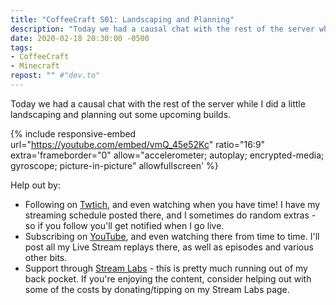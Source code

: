 ```yaml
---
title: "CoffeeCraft S01: Landscaping and Planning"
description: "Today we had a causal chat with the rest of the server while I did a little landscaping and planning out some upcoming builds."
date: 2020-02-18 20:30:00 -0500
tags:
- CoffeeCraft
- Minecraft
repost: "" #"dev.to"
---
```


Today we had a causal chat with the rest of the server while I did a little landscaping and planning out some upcoming builds.
<!--more-->

{% include responsive-embed url="https://youtube.com/embed/vmQ_45e52Kc" ratio="16:9" extra='frameborder="0" allow="accelerometer; autoplay; encrypted-media; gyroscope; picture-in-picture" allowfullscreen' %}

Help out by:
 * Following on [Twtich](https://twitch.tv/AnonJr_Live), and even watching when you have time! I have my streaming schedule posted there, and I sometimes do random extras - so if you follow you'll get notified when I go live.
 * Subscribing on [YouTube](http://www.youtube.com/channel/UCXafqhKHbkSUIrq0LAuu0tw), and even watching there from time to time. I'll post all my Live Stream replays there, as well as episodes and various other bits.
 * Support through [Stream Labs](https://streamlabs.com/anonjr_live) - this is pretty much running out of my back pocket. If you're enjoying the content, consider helping out with some of the costs by donating/tipping on my Stream Labs page.